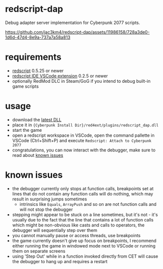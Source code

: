 # redscript-dap
Debug adapter server implementation for Cyberpunk 2077 scripts.

https://github.com/jac3km4/redscript-dap/assets/11986158/728a3de0-1d6d-47d4-8e9a-737a7a58a813

# requirements
- [redscript](https://github.com/jac3km4/redscript) 0.5.25 or newer
- [redscript IDE VSCode extension](https://marketplace.visualstudio.com/items?itemName=jac3km4.redscript-ide-vscode) 0.2.5 or newer
- optionally RedMod DLC in Steam/GoG if you intend to debug built-in game scripts

# usage
- download the [latest DLL](https://github.com/jac3km4/redscript-dap/releases/latest) 
- place it in `{Cyberpunk Install Dir}/red4ext/plugins/redscript_dap.dll`
- start the game
- open a redscript workspace in VSCode, open the command pallette in VSCode (Ctrl+Shift+P) and execute `Redscript: Attach to Cyberpunk 2077`
- congratulations, you can now interact with the debugger, make sure to read about [known issues](#known-issues)

# known issues
- the debugger currently only stops at function calls, breakpoints set at lines that do not contain
  any function calls will do nothing, which may result in surprising jumps sometimes
    - intrinsics like `Equals`, `ArrayPush` and so on are not function calls and will not stop the
      debugger
- stepping might appear to be stuck on a line sometimes, but it's not - it's usually due to the
  fact that the line that contains a lot of function calls which might be non-obvious like casts
  and calls to operators, the debugger will sequentially step over them
- you cannot manually pause or access threads, use breakpoints
- the game currently doesn't give up focus on breakpoints, I recommend either running the
  game in windowed mode next to VSCode or running them on separate screens
- using 'Step Out' while in a function invoked directly from CET will cause the debugger to hang up
  and requires a restart
